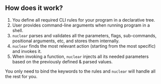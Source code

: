 ## How does it work?
1. You define all required CLI rules for your program in a declarative tree.
2. User provides command-line arguments when running program in a shell.
3. `nuclear` parses and validates all the parameters, flags, sub-commands, positional arguments, etc, and stores them internally.
4. `nuclear` finds the most relevant action (starting from the most specific) and invokes it.
5. When invoking a function, `nuclear` injects all its needed parameters based on the previously defined & parsed values.

You only need to bind the keywords to the rules and `nuclear` will handle all the rest for you.

